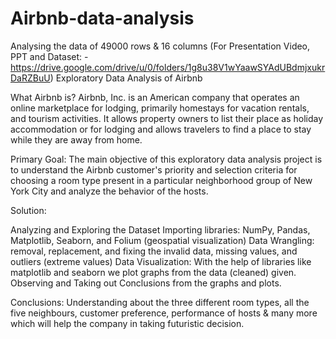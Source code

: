 # Airbnb-data-analysis
Analysing the data of 49000 rows & 16 columns
(For Presentation Video, PPT and Dataset: - https://drive.google.com/drive/u/0/folders/1g8u38V1wYaawSYAdUBdmjxukrDaRZBuU) Exploratory Data Analysis of Airbnb

What Airbnb is? 
Airbnb, Inc. is an American company that operates an online marketplace for lodging, primarily homestays for vacation rentals, and tourism activities. It allows property owners to list their place as holiday accommodation or for lodging and allows travelers to find a place to stay while they are away from home. 

Primary Goal: The main objective of this exploratory data analysis project is to understand the Airbnb customer's priority and selection criteria for choosing a room type present in a particular neighborhood group of New York City and analyze the behavior of the hosts.

Solution:

Analyzing and Exploring the Dataset
Importing libraries: NumPy, Pandas, Matplotlib, Seaborn, and Folium (geospatial visualization)
Data Wrangling: removal, replacement, and fixing the invalid data, missing values, and outliers (extreme values)
Data Visualization: With the help of libraries like matplotlib and seaborn we plot graphs from the data (cleaned) given.
Observing and Taking out Conclusions from the graphs and plots.

Conclusions:
Understanding about the three different room types, all the five neighbours, customer preference, performance of hosts & many more which will help the company in taking futuristic decision.
